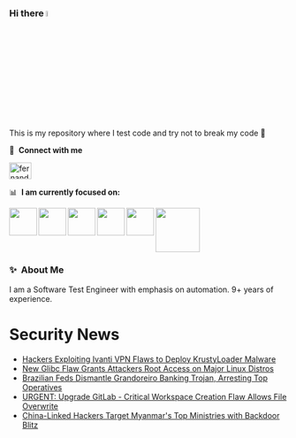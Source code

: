 ### Hi there <a href="https://www.gautamkrishnar.com/"><img src="https://media.giphy.com/media/hvRJCLFzcasrR4ia7z/giphy.gif" width="5%"></a>
This is my repository where I test code and try not to break my code :rofl:

🔗 &nbsp;**Connect with me**
<p align="left">
<a href="https://linkedin.com/in/fernandorlcruz" target="blank"><img align="center" src="https://raw.githubusercontent.com/rahuldkjain/github-profile-readme-generator/master/src/images/icons/Social/linked-in-alt.svg" alt="fernando cruz" height="30" width="40" /></a>
  
📊 &nbsp;**I am currently focused on:**

<img align="left" width='50' height='50' src="https://cdn.jsdelivr.net/gh/devicons/devicon/icons/python/python-original-wordmark.svg" />
<img align="left" width='50' height='50' src="https://cdn.jsdelivr.net/gh/devicons/devicon/icons/csharp/csharp-original.svg" />
<img align="left" width='50' height='50' src="https://cdn.jsdelivr.net/gh/devicons/devicon/icons/jenkins/jenkins-original.svg" />
<img align="left" width='50' height='50' src="https://specflow.org/wp-content/uploads/2021/05/SpecFlow-Icon.png" />
<img align="left" width='50' height='50' src="https://www.svgrepo.com/show/306098/githubactions.svg" />
<img width='80' height='80' src="https://cdn2.vectorstock.com/i/1000x1000/64/81/security-testing-concept-icon-safety-audit-key-vector-29166481.jpg" />
          
          
  
### ✨&nbsp; About Me

I am a Software Test Engineer with emphasis on automation. 9+ years of experience.

# Security News
<!-- BLOG-POST-LIST:START -->
- [Hackers Exploiting Ivanti VPN Flaws to Deploy KrustyLoader Malware](https://thehackernews.com/2024/01/chinese-hackers-exploiting-critical-vpn.html)
- [New Glibc Flaw Grants Attackers Root Access on Major Linux Distros](https://thehackernews.com/2024/01/new-glibc-flaw-grants-attackers-root.html)
- [Brazilian Feds Dismantle Grandoreiro Banking Trojan, Arresting Top Operatives](https://thehackernews.com/2024/01/brazilian-feds-dismantle-grandoreiro.html)
- [URGENT: Upgrade GitLab - Critical Workspace Creation Flaw Allows File Overwrite](https://thehackernews.com/2024/01/urgent-upgrade-gitlab-critical.html)
- [China-Linked Hackers Target Myanmar&#39;s Top Ministries with Backdoor Blitz](https://thehackernews.com/2024/01/china-linked-hackers-target-myanmars.html)
<!-- BLOG-POST-LIST:END -->
